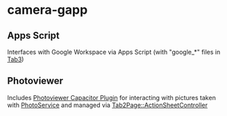 # camera-gapp

## Apps Script
Interfaces with Google Workspace via Apps Script (with "google_*" files in [Tab3](https://github.com/doughazell/camera-gapp/tree/master/src/app/tab3))

## Photoviewer
Includes [Photoviewer Capacitor Plugin](https://github.com/doughazell/photoviewer) for interacting with pictures taken with 
[PhotoService](https://github.com/doughazell/camera-gapp/blob/master/src/app/services/photo.service.ts) and managed via 
[Tab2Page::ActionSheetController](https://github.com/doughazell/camera-gapp/blob/master/src/app/tab2/tab2.page.ts#L93)
